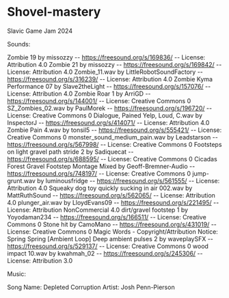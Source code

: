 # Shovel-mastery
Slavic Game Jam 2024


Sounds:

Zombie 19 by missozzy -- https://freesound.org/s/169836/ -- License: Attribution 4.0
Zombie 21 by missozzy -- https://freesound.org/s/169842/ -- License: Attribution 4.0
Zombie_11.wav by LittleRobotSoundFactory -- https://freesound.org/s/316239/ -- License: Attribution 4.0
Zombie Kyma Performance 07 by Slave2theLight -- https://freesound.org/s/157076/ -- License: Attribution 4.0
Zombie Roar 1 by ArriGD -- https://freesound.org/s/144001/ -- License: Creative Commons 0
SZ_Zombies_02.wav by PaulMorek -- https://freesound.org/s/196720/ -- License: Creative Commons 0
Dialogue, Pained Yelp, Loud, C.wav by InspectorJ -- https://freesound.org/s/414071/ -- License: Attribution 4.0
Zombie Pain 4.wav by tonsil5 -- https://freesound.org/s/555421/ -- License: Creative Commons 0
monster_sound_medium_pain.wav by Leadstarson -- https://freesound.org/s/567998/ -- License: Creative Commons 0
Footsteps on light gravel path stride 2 by Sadiquecat -- https://freesound.org/s/688595/ -- License: Creative Commons 0
Cicadas Forest Gravel Footstep Montage Mixed by Geoff-Bremner-Audio -- https://freesound.org/s/748197/ -- License: Creative Commons 0
jump-grunt.wav by luminousfridge -- https://freesound.org/s/561555/ -- License: Attribution 4.0
Squeaky dog toy quickly sucking in air 002.wav by MattRuthSound -- https://freesound.org/s/562065/ -- License: Attribution 4.0
plunger_air.wav by LloydEvans09 -- https://freesound.org/s/221495/ -- License: Attribution NonCommercial 4.0
dirt/gravel footstep 1 by Yoyodaman234 -- https://freesound.org/s/166511/ -- License: Creative Commons 0
Stone hit by CamoMano -- https://freesound.org/s/431019/ -- License: Creative Commons 0
Magic Words - Copyright/Attribution Notice: Spring Spring
[Ambient Loop] Deep ambient pulses 2 by waveplaySFX -- https://freesound.org/s/529137/ -- License: Creative Commons 0
wood impact 10.wav by kwahmah_02 -- https://freesound.org/s/245306/ -- License: Attribution 3.0

Music:

Song Name: Depleted Corruption Artist: Josh Penn-Pierson
